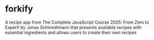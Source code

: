 # forkify
A recipe app from The Complete JavaScript Course 2025: From Zero to Expert! by Jonas Schmedtmann that presents available recipes with essential ingredients and allows users to create their own recipes
